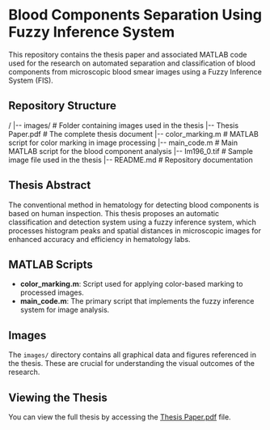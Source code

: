 # Blood Components Separation Using Fuzzy Inference System

This repository contains the thesis paper and associated MATLAB code used for the research on automated separation and classification of blood components from microscopic blood smear images using a Fuzzy Inference System (FIS).

## Repository Structure

/
|-- images/ # Folder containing images used in the thesis
|-- Thesis Paper.pdf # The complete thesis document
|-- color_marking.m # MATLAB script for color marking in image processing
|-- main_code.m # Main MATLAB script for the blood component analysis
|-- Im196_0.tif # Sample image file used in the thesis
|-- README.md # Repository documentation


## Thesis Abstract
The conventional method in hematology for detecting blood components is based on human inspection. This thesis proposes an automatic classification and detection system using a fuzzy inference system, which processes histogram peaks and spatial distances in microscopic images for enhanced accuracy and efficiency in hematology labs.

## MATLAB Scripts
- **color_marking.m**: Script used for applying color-based marking to processed images.
- **main_code.m**: The primary script that implements the fuzzy inference system for image analysis.

## Images
The `images/` directory contains all graphical data and figures referenced in the thesis. These are crucial for understanding the visual outcomes of the research.

## Viewing the Thesis
You can view the full thesis by accessing the [Thesis Paper.pdf](./Thesis%20Paper.pdf) file.
